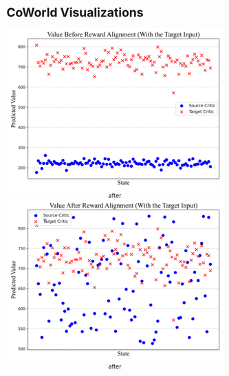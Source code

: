 # CoWorld Visualizations

<div align=center>
<img width="550" src="figs/value_1.png"/>
</div>
<div align=center>after</div>

<div align=center>
<img width="550" src="figs/value_2.png"/>
</div>
<div align=center>after</div>